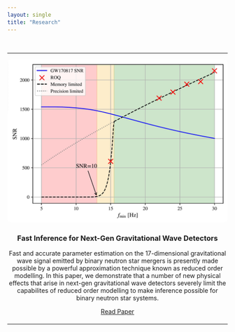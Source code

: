 ```yaml
---
layout: single
title: "Research"
---
```


<br>

<hr>

<div style="text-align: center; margin-bottom: 20px;">
  <img src="/assets/images/gw_rom.jpg" alt="Gravitational Waves" style="width: 540px; max-width: 100%; border-radius: 8px;">
  <div>
    <h3>Fast Inference for Next-Gen Gravitational Wave Detectors</h3>
    <p>
      Fast and accurate parameter estimation on the 17-dimensional gravitational wave signal emitted by binary neutron star mergers is presently made possible by a powerful approximation technique known as reduced order modelling. In this paper, we demonstrate that a number of new physical effects that arise in next-gen gravitational wave detectors severely limit the capabilites of reduced order modelling to make inference possible for binary neutron star systems.
    </p>
    <a href="https://arxiv.org/abs/2503.04073" target="_blank" class="btn btn--primary">Read Paper</a>
  </div>
</div>

<hr>
